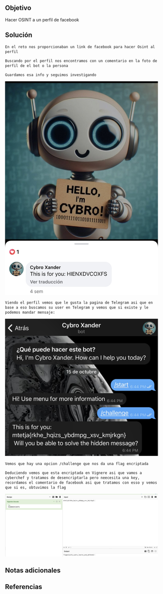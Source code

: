 ## Objetivo
Hacer OSINT a un perfil de facebook
## Solución

```
En el reto nos proporcionaban un link de facebook para hacer Osint al perfil
```

```
Buscando por el perfil nos encontramos con un comentario en la foto de perfil de el bot o la persona
```

```
Guardamos esa info y seguimos investigando  
```

![Cybro](/imagenes/Cybro.jpg)

```
Viendo el perfil vemos que le gusta la pagina de Telegram asi que en base a eso buscamos su user en Telegram y vemos que si existe y le podemos mandar mensaje:
```

![Cybro 2](/imagenes/Cybro2.jpg)

```
Vemos que hay una opcion /challenge que nos da una flag encriptada
```

```
Deduciendo vemos que esta encriptada en Vignere asi que vamos a cyberchef y tratamos de desencriptarla pero neecesita una key, recordamos el comentario de facebook asi que tratamos con esso y vemos que si es, obtuvimos la flag
```

![Cybro 3](/imagenes/Cybro3.png)
## Notas adicionales
## Referencias